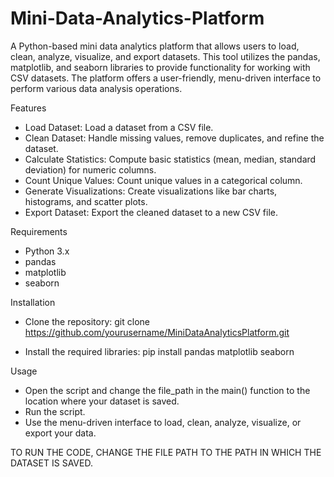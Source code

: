 # Mini-Data-Analytics-Platform

A Python-based mini data analytics platform that allows users to load, clean, analyze, visualize, and export datasets. This tool utilizes the pandas, matplotlib, and seaborn libraries to provide functionality for working with CSV datasets. The platform offers a user-friendly, menu-driven interface to perform various data analysis operations.

Features
- Load Dataset: Load a dataset from a CSV file.
- Clean Dataset: Handle missing values, remove duplicates, and refine the dataset.
- Calculate Statistics: Compute basic statistics (mean, median, standard deviation) for numeric columns.
- Count Unique Values: Count unique values in a categorical column.
- Generate Visualizations: Create visualizations like bar charts, histograms, and scatter plots.
- Export Dataset: Export the cleaned dataset to a new CSV file.

Requirements
- Python 3.x
- pandas
- matplotlib
- seaborn

Installation
- Clone the repository:
git clone https://github.com/yourusername/MiniDataAnalyticsPlatform.git

- Install the required libraries:
pip install pandas matplotlib seaborn

Usage
- Open the script and change the file_path in the main() function to the location where your dataset is saved.
- Run the script.
- Use the menu-driven interface to load, clean, analyze, visualize, or export your data.
  
TO RUN THE CODE, CHANGE THE FILE PATH TO THE PATH IN WHICH THE DATASET IS SAVED.
